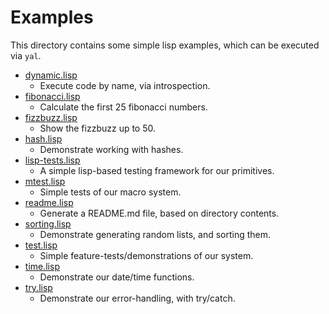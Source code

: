 # Examples

This directory contains some simple lisp examples, which can be executed via `yal`.


* [dynamic.lisp](dynamic.lisp)
  * Execute code by name, via introspection.
* [fibonacci.lisp](fibonacci.lisp)
  * Calculate the first 25 fibonacci numbers.
* [fizzbuzz.lisp](fizzbuzz.lisp)
  * Show the fizzbuzz up to 50.
* [hash.lisp](hash.lisp)
  * Demonstrate working with hashes.
* [lisp-tests.lisp](lisp-tests.lisp)
  * A simple lisp-based testing framework for our primitives.
* [mtest.lisp](mtest.lisp)
  * Simple tests of our macro system.
* [readme.lisp](readme.lisp)
  * Generate a README.md file, based on directory contents.
* [sorting.lisp](sorting.lisp)
  * Demonstrate generating random lists, and sorting them.
* [test.lisp](test.lisp)
  * Simple feature-tests/demonstrations of our system.
* [time.lisp](time.lisp)
  * Demonstrate our date/time functions.
* [try.lisp](try.lisp)
  * Demonstrate our error-handling, with try/catch.
